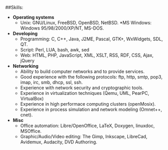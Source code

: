 ##Skills:
* __Operating systems__
	* Unix: GNU/Linux, FreeBSD, OpenBSD, NetBSD.
	*MS Windows: Windows 95/98/2000/XP/NT, MS-DOS.
* __Developing__
	* Programming: C, C++, Java, J2ME, Pascal, GTK+, WxWidgets, SDL, QT.
	* Script: Perl, LUA, bash, awk, sed
	* Web: HTML, PHP, JavaScript, XML, XSLT, RSS, RDF, CSS, Ajax, jQuery
* __Networking__
	* Ability to build computer networks and to provide services.
	* Good experience with the following protocols: ftp, http, smtp, pop3, imap, irc, smb, dhcp, ssl, ssh.
	* Experience with network security and cryptographic tools.
	* Experience in virtualization techniques (Qemu, UML, PearPC, VirtualBox)
	* Experience in high performace computing clusters (openMosix).
	* Experience in process simulation and network modeling (Omnet++, cnet).
* __Misc__
	* Office automation: Libre/OpenOffice, LaTeX, Doxygen, linuxdoc, MSOffice.
	* Graphic/Audio/Video editing: The Gimp, Inkscape, LibreCad, Avidemux, Audacity, DVD Authoring.

